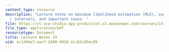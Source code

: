 ```yaml
---
content_type: resource
description: "Lecture notes on maximum likelihood estimation (MLE), con\uFB01dence\
  \ intervals, and important cases. "
file: https://ol-ocw-studio-app-production.s3.amazonaws.com/courses/14-30-introduction-to-statistical-methods-in-economics-spring-2009/ec1d44a7aacf2408403d2cc83c89ec89_MIT14_30s09_lec19.pdf
file_type: application/pdf
resourcetype: Document
title: Lecture Notes 19
uid: ec1d44a7-aacf-2408-403d-2cc83c89ec89
---
```

